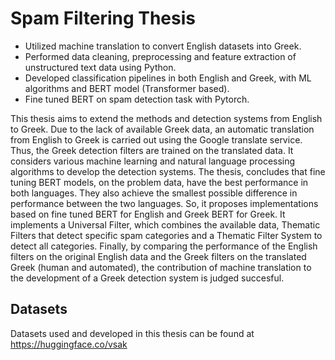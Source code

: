 # Spam Filtering Thesis

- Utilized machine translation to convert English datasets into Greek.
- Performed data cleaning, preprocessing and feature extraction of unstructured text data using Python.
- Developed classification pipelines in both English and Greek, with ML algorithms and BERT model (Transformer based).
- Fine tuned BERT on spam detection task with Pytorch.


This thesis aims to extend the methods and detection systems from English to Greek. Due to the lack of available Greek data, an automatic translation from English to Greek is carried out using the Google translate service. Thus, the Greek detection filters are trained on the translated data. It considers various machine learning and natural language processing algorithms to develop the detection systems. The thesis, concludes that fine tuning BERT models, on the problem data, have the best performance in both languages. They also achieve the smallest possible difference in performance between the two languages. So, it proposes implementations based on fine tuned BERT for English and Greek BERT for Greek. It implements a Universal Filter, which combines the available data, Thematic Filters that detect specific spam categories and a Thematic Filter System to detect all categories. Finally, by comparing the performance of the English filters on the original English data and the Greek filters on the translated Greek (human and automated), the contribution of machine translation to the development of a Greek detection system is judged succesful.


## Datasets

Datasets used and developed in this thesis can be found at https://huggingface.co/vsak 
